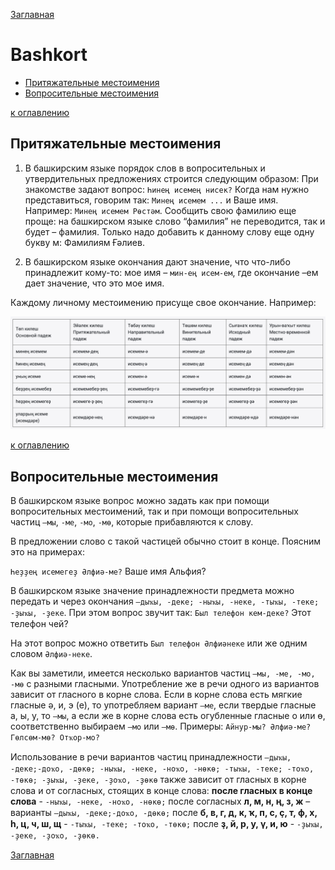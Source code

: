 [Заглавная](README.md)

# Bashkort

+ [Притяжательные местоимения](spring.md#Притяжательные-местоимения)
+ [Вопросительные местоимения](spring.md#Вопросительные-местоимения)

[bash1]:img/lang/bashkort/bash1.png

[к оглавлению](bashkort.md#Bashkort)

## Притяжательные местоимения

1. В башкирским языке порядок слов в вопросительных и утвердительных 
предложениях строится следующим образом: При знакомстве задают вопрос: 
`Һинең исемең нисек?` Когда нам нужно представиться, говорим так: `Минең исемем ...`
и Ваше имя. Например: `Минең исемем Рөстәм`. Сообщить свою фамилию еще проще: 
на башкирском языке слово “фамилия” не переводится, так и будет – фамилия. 
Только надо добавить к данному слову еще одну букву м: Фамилиям Ғәлиев.

2. В башкирском языке окончания дают значение, что что-либо принадлежит кому-то: 
мое имя – `мин-ең исем-ем`, где окончание –ем дает значение, что это мое имя.

Каждому личному местоимению присуще свое окончание. Например:

![icon][bash1]

[к оглавлению](bashkort.md#Bashkort)

## Вопросительные местоимения

В башкирском языке вопрос можно задать как при помощи вопросительных местоимений, 
так и при помощи вопросительных частиц `–мы`, `-ме`, `-мо`, `-мө`, которые прибавляются к слову.

В предложении слово с такой частицей обычно стоит в конце. Поясним это на примерах:

`Һеҙҙең исемегеҙ Әлфиә-ме?` Ваше имя Альфия?

В башкирском языке значение принадлежности предмета можно передать и через окончания 
`–дыҡы, -деке; -ныҡы, -неке, -тыҡы, -теке; -ҙыҡы, -ҙеке`. 
При этом вопрос звучит так: `Был телефон кем-деке?` Этот телефон чей?

На этот вопрос можно ответить `Был телефон Әлфиәнеке` или же одним словом `Әлфиә-неке`.

Как вы заметили, имеется несколько вариантов частиц `–мы, -ме, -мо, -мө` с разными гласными. 
Употребление же в речи одного из вариантов зависит от гласного в корне слова. 
Если в корне слова есть мягкие гласные ә, и, э (е), то употребляем вариант `–ме`, 
если твердые гласные а, ы, у, то `–мы`, а если же в корне слова есть огубленные 
гласные о или ө, соответственно выбираем `–мо` или `–мө`. Примеры: `Айнур-мы? Әлфиә-ме? 
Гөлсөм-мө? Отҡор-мо?`

Использование в речи вариантов частиц принадлежности 
`–дыҡы, -деке;-доҡо, -дөкө; -ныҡы, -неке, -ноҡо, -нөкө; -тыҡы, -теке; -тоҡо, 
-төкө; -ҙыҡы, -ҙеке, -ҙоҡо, -ҙөкө` также зависит от гласных в корне слова и от согласных, 
стоящих в конце слова: **после гласных в конце слова** - `-ныҡы, -неке, -ноҡо, -нөкө;` 
после согласных **л, м, н, ң, з, ж** – варианты `–дыҡы, -деке;-доҡо, -дөкө;` 
после **б, в, г, д, к, ҡ, п, с, ҫ, т, ф, х, һ, ц, ч, ш, щ** - 
`-тыҡы, -теке; -тоҡо, -төкө;` после **ҙ, й, р, у, ү, и, ю** - `-ҙыҡы, -ҙеке, -ҙоҡо, -ҙөкө.`


[Заглавная](README.md)